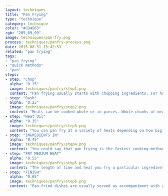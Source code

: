 ```yaml
---
layout: techniques
title: "Pan Frying" 
type: "technique"
category: technique
color: "#CD4563"
rgb: "205,69,99"
image: techniques/pan-fry.png
process: techniques/panfry-process.png
date: 2015-08-31 15:42:53 
related: "pan frying"
tags:
- "pan frying"
- "quick methods"
- "pan"
steps: 
- step: "Chop"
  alpha: "0.15"
  image: techniques/panfry/step1.png
  content: "Pan frying usually starts with chopping ingredients. For harder vegetables, thinner strips or smaller cubes in are usually preferred for stir frying as smaller pieces cook through quicker."
- step: "Bash"
  alpha: "0.25"
  image: techniques/panfry/step2.png
  content: "Meats can be cooked whole or in pieces. Whole chunks of meat, like steaks are sometimes pounded to make them thinner (this is also so that they will cook through quicker)."
- step: "Heat Oil"
  alpha: "0.35"
  image: techniques/panfry/step3.png
  content: "You can pan fry at a variety of heats depending on how big you’ve cut your ingredients (lower heat for larger chunks or they will burn before they cook through, but medium high is usually quite versatile). The oil should be hot before you put the other ingredients in."
- step: "INGREDIENTS IN"
  alpha: "0.45"
  image: techniques/panfry/step4.png
  content: "You could say that pan frying is the fastest cooking method (If you don’t count microwaving as a cooking method). It’s important to keep an eye on the pan during the entire process, so that you can adjust the heat. You want to hear a sizzling sound, but not see any burning. "
- step: "FRY MEDIUM HEAT"
  alpha: "0.55"
  image: techniques/panfry/step5.png
  content: "The length of time and heat you fry a particular ingredient will depend on its thickness and also on how done you want it (this is especially true for meats). You can even use the high temperature of the pan to get a crispy crust on something, then finish the dish in the oven. "
- step: "FINISH"
  alpha: "0.65"
  image: techniques/panfry/step6.png
  content: "Pan-fried dishes are usually served as accompaniment with a starchy component, like potato, rice and pasta, but you can fry starches in a pan too.  Starches are usually pre-cooked before frying, or simmered with liquid after."
---
```

